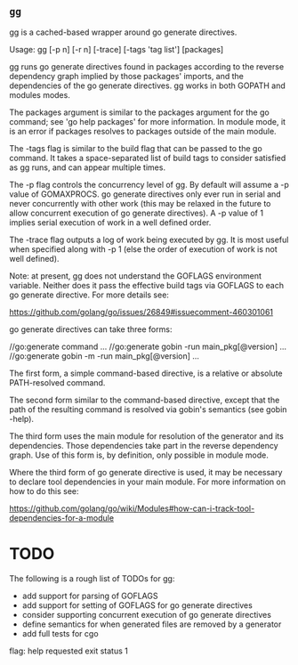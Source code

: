 <!-- __JSON: go list -json .
## `{{ filepathBase .Out.ImportPath}}`

{{.Out.Doc}}

-->
## `gg`

<no value>

<!-- END -->

<!-- __TEMPLATE: gobin -m -run myitcv.io/cmd/gg -h # NEGATE
{{.Out}}
-->
gg is a cached-based wrapper around go generate directives.

Usage:
        gg [-p n] [-r n] [-trace] [-tags 'tag list'] [packages]

gg runs go generate directives found in packages according to the reverse
dependency graph implied by those packages' imports, and the dependencies of
the go generate directives. gg works in both GOPATH and modules modes.

The packages argument is similar to the packages argument for the go command;
see 'go help packages' for more information. In module mode, it is an error if
packages resolves to packages outside of the main module.

The -tags flag is similar to the build flag that can be passed to the go
command. It takes a space-separated list of build tags to consider satisfied as
gg runs, and can appear multiple times.

The -p flag controls the concurrency level of gg. By default will assume a -p
value of GOMAXPROCS. go generate directives only ever run in serial and never
concurrently with other work (this may be relaxed in the future to allow
concurrent execution of go generate directives). A -p value of 1 implies serial
execution of work in a well defined order.

The -trace flag outputs a log of work being executed by gg. It is most useful
when specified along with -p 1 (else the order of execution of work is not well
defined).

Note: at present, gg does not understand the GOFLAGS environment variable.
Neither does it pass the effective build tags via GOFLAGS to each go generate
directive. For more details see:

https://github.com/golang/go/issues/26849#issuecomment-460301061

go generate directives can take three forms:

  //go:generate command ...
  //go:generate gobin -run main_pkg[@version] ...
  //go:generate gobin -m -run main_pkg[@version] ...

The first form, a simple command-based directive, is a relative or absolute
PATH-resolved command.

The second form similar to the command-based directive, except that the path of
the resulting command is resolved via gobin's semantics (see gobin -help).

The third form uses the main module for resolution of the generator and its
dependencies. Those dependencies take part in the reverse dependency graph. Use
of this form is, by definition, only possible in module mode.

Where the third form of go generate directive is used, it may be necessary to
declare tool dependencies in your main module. For more information on how to
do this see:

https://github.com/golang/go/wiki/Modules#how-can-i-track-tool-dependencies-for-a-module


TODO
====
The following is a rough list of TODOs for gg:

* add support for parsing of GOFLAGS
* add support for setting of GOFLAGS for go generate directives
* consider supporting concurrent execution of go generate directives
* define semantics for when generated files are removed by a generator
* add full tests for cgo

flag: help requested
exit status 1

<!-- END -->
